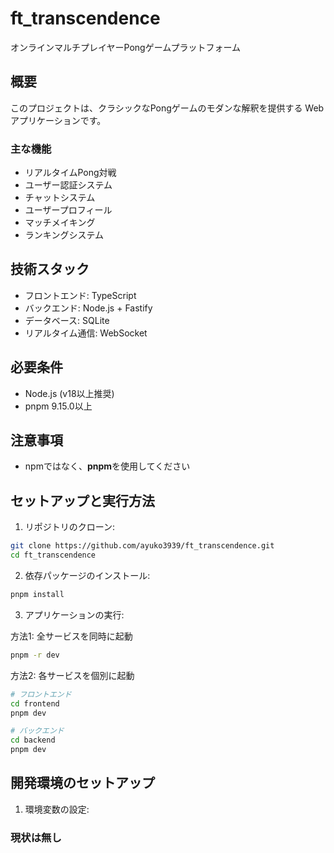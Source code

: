 # ft_transcendence

オンラインマルチプレイヤーPongゲームプラットフォーム

## 概要

このプロジェクトは、クラシックなPongゲームのモダンな解釈を提供する Web アプリケーションです。

### 主な機能

- リアルタイムPong対戦
- ユーザー認証システム
- チャットシステム
- ユーザープロフィール
- マッチメイキング
- ランキングシステム

## 技術スタック

- フロントエンド: TypeScript
- バックエンド: Node.js + Fastify
- データベース: SQLite
- リアルタイム通信: WebSocket

## 必要条件

- Node.js (v18以上推奨)
- pnpm 9.15.0以上

## 注意事項

- npmではなく、**pnpm**を使用してください

## セットアップと実行方法

1. リポジトリのクローン: 

```bash
git clone https://github.com/ayuko3939/ft_transcendence.git
cd ft_transcendence
```

2. 依存パッケージのインストール:

```bash
pnpm install
```

3. アプリケーションの実行:

方法1: 全サービスを同時に起動

```bash
pnpm -r dev
```

方法2: 各サービスを個別に起動

```bash
# フロントエンド
cd frontend
pnpm dev

# バックエンド
cd backend
pnpm dev
```

## 開発環境のセットアップ

1. 環境変数の設定:

### 現状は無し



